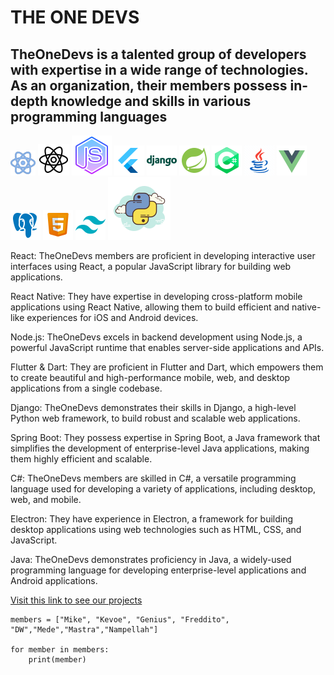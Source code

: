 <!-- ## Hi there 👋   -->
 
  
#  **THE ONE DEVS** 
 
 
 ## TheOneDevs is a talented group of developers with expertise in a wide range of technologies. As an organization, their members possess in-depth knowledge and skills in various programming languages
 


 

![<>](/profile/assets/react.png)
![<>](/profile/assets/native.gif)
![<>](/profile/assets/node.png)
![<>](/profile/assets/flutter.png) 
![<>](/profile/assets/django.png)
![<>](/profile/assets/springboot.png)
![<>](/profile/assets/Cc.png) 
![<>](/profile/assets/java.gif)
![<>](/profile/assets/vue.png) 
![<>](/profile/assets/postgres.png)
![<>](/profile/assets/html.png) 
![<>](/profile/assets/tailwind.png) 
![<>](/profile/assets/python.png)  
  

React: TheOneDevs members are proficient in developing interactive user interfaces using React, a popular JavaScript library for building web applications.

React Native: They have expertise in developing cross-platform mobile applications using React Native, allowing them to build efficient and native-like experiences for iOS and Android devices.

Node.js: TheOneDevs excels in backend development using Node.js, a powerful JavaScript runtime that enables server-side applications and APIs.

Flutter & Dart: They are proficient in Flutter and Dart, which empowers them to create beautiful and high-performance mobile, web, and desktop applications from a single codebase.

Django: TheOneDevs demonstrates their skills in Django, a high-level Python web framework, to build robust and scalable web applications.

Spring Boot: They possess expertise in Spring Boot, a Java framework that simplifies the development of enterprise-level Java applications, making them highly efficient and scalable.

C#: TheOneDevs members are skilled in C#, a versatile programming language used for developing a variety of applications, including desktop, web, and mobile.

Electron: They have experience in Electron, a framework for building desktop applications using web technologies such as HTML, CSS, and JavaScript.

Java: TheOneDevs demonstrates proficiency in Java, a widely-used programming language for developing enterprise-level applications and Android applications.

[Visit this link to see our projects](https://github.com/orgs/THEONEDEVS/repositories)


```
members = ["Mike", "Kevoe", "Genius", "Freddito", "DW","Mede","Mastra","Nampellah"]

for member in members:
    print(member)

    
 ```
